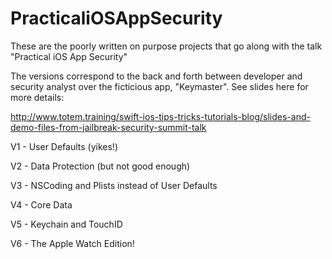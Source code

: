 # PracticaliOSAppSecurity
These are the poorly written on purpose projects that go along with the talk "Practical iOS App Security"

The versions correspond to the back and forth between developer and security analyst over the ficticious app, "Keymaster".  See slides here for more details: 

http://www.totem.training/swift-ios-tips-tricks-tutorials-blog/slides-and-demo-files-from-jailbreak-security-summit-talk

<p>V1 - User Defaults (yikes!)
<p>V2 - Data Protection (but not good enough)
<p>V3 - NSCoding and Plists instead of User Defaults
<p>V4 - Core Data
<p>V5 - Keychain and TouchID
<p>V6 - The Apple Watch Edition!
